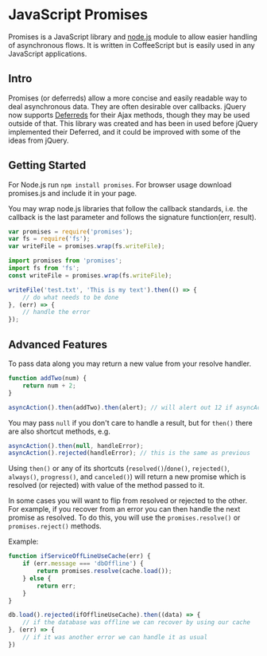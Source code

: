 JavaScript Promises
===================

Promises is a JavaScript library and [node.js](http://nodejs.org/) module to allow easier handling of asynchronous flows. It is written in CoffeeScript but is easily used in any JavaScript applications.

Intro
-----
Promises (or deferreds) allow a more concise and easily readable way to deal asynchronous data. They are often desirable over callbacks. jQuery now supports [Deferreds](http://api.jquery.com/category/deferred-object/) for their Ajax methods, though they may be used outside of that. This library was created and has been in used before jQuery implemented their Deferred, and it could be improved with some of the ideas from jQuery.


Getting Started
---------------

For Node.js run `npm install promises`. For browser usage download promises.js and include it in your page.

You may wrap node.js libraries that follow the callback standards, i.e. the callback is the last parameter and follows the signature function(err, result).

```js
var promises = require('promises');
var fs = require('fs');
var writeFile = promises.wrap(fs.writeFile);

import promises from 'promises';
import fs from 'fs';
const writeFile = promises.wrap(fs.writeFile);

writeFile('test.txt', 'This is my text').then(() => {
    // do what needs to be done
}, (err) => {
    // handle the error
});
```




Advanced Features
-----------------

To pass data along you may return a new value from your resolve handler.

```js
function addTwo(num) {
    return num + 2;
}

asyncAction().then(addTwo).then(alert); // will alert out 12 if asyncAction gives us 10
```

You may pass `null` if you don't care to handle a result, but for `then()` there are also shortcut methods, e.g.
```js
asyncAction().then(null, handleError);
asyncAction().rejected(handleError); // this is the same as previous
```

Using `then()` or any of its shortcuts (`resolved()`/`done()`, `rejected()`, `always()`, `progress()`, and `canceled()`)
will return a new promise which is resolved (or rejected) with value of the method passed to it.

In some cases you will want to flip from resolved or rejected to the other. For example, if you recover from an error
you can then handle the next promise as resolved. To do this, you will use the `promises.resolve()` or
`promises.reject()` methods.

Example:

```js
function ifServiceOffLineUseCache(err) {
    if (err.message === 'dbOffline') {
        return promises.resolve(cache.load());
    } else {
        return err;
    }
}

db.load().rejected(ifOfflineUseCache).then((data) => {
    // if the database was offline we can recover by using our cache
}, (err) => {
    // if it was another error we can handle it as usual
})
```
